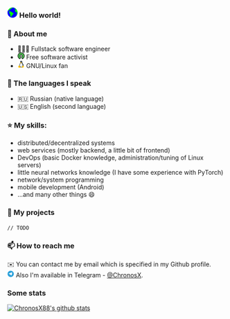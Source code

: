 ### <img src="https://github.com/ChronosX88/ChronosX88/raw/master/Earth.gif" width="24px"> Hello world!

### 📜 About me
- 👨🏽‍💻   Fullstack software engineer 
- <img src="https://github.com/ChronosX88/ChronosX88/raw/master/open-source.png" width="16wv"> Free software activist  
- <img src="https://github.com/ChronosX88/ChronosX88/raw/master/linux.png" width="16wv"> GNU/Linux fan   

### 💬 The languages I speak

- 🇷🇺 Russian (native language)
- 🇺🇸 English (second language)

### :star: My skills:

- distributed/decentralized systems
- web services (mostly backend, a little bit of frontend)
- DevOps (basic Docker knowledge, administration/tuning of Linux servers)
- little neural networks knowledge (I have some experience with PyTorch)
- network/system programming
- mobile development (Android)
- ...and many other things :smile:

### 💾 My projects

`// TODO`

### 📫 How to reach me

✉️ You can contact me by email which is specified in my Github profile.  
<img src="https://github.com/ChronosX88/ChronosX88/raw/master/tg.png" width="16px"> Also I'm available in Telegram - [@ChronosX](https://t.me/ChronosX).

### Some stats

[![ChronosX88's github stats](https://github-readme-stats.vercel.app/api?username=ChronosX88)](https://github.com/anuraghazra/github-readme-stats)
